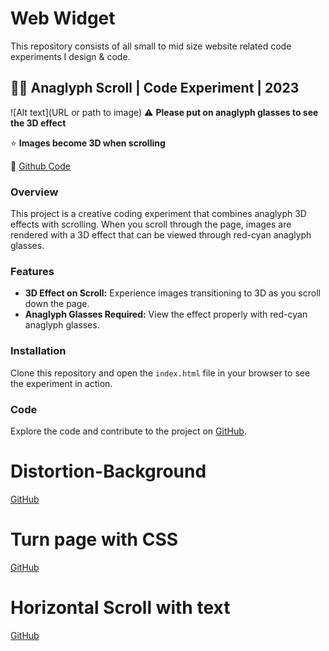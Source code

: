 # Web Widget
This repository consists of all small to mid size website related code experiments I design & code.

## 🔵🔴 Anaglyph Scroll | Code Experiment | 2023

![Alt text](URL or path to image)
⚠️ **Please put on anaglyph glasses to see the 3D effect**

⭐️ **Images become 3D when scrolling**

🔗 [Github Code](https://github.com/junebee66?tab=repositories)

### Overview

This project is a creative coding experiment that combines anaglyph 3D effects with scrolling. When you scroll through the page, images are rendered with a 3D effect that can be viewed through red-cyan anaglyph glasses.

### Features

- **3D Effect on Scroll:** Experience images transitioning to 3D as you scroll down the page.
- **Anaglyph Glasses Required:** View the effect properly with red-cyan anaglyph glasses.

### Installation

Clone this repository and open the `index.html` file in your browser to see the experiment in action.

### Code

Explore the code and contribute to the project on [GitHub](https://github.com/junebee66?tab=repositories).


# Distortion-Background
[GitHub](https://junebee66.github.io/Web-Widget/distortion-background/dist/index.html)
</br>

# Turn page with CSS
[GitHub](https://junebee66.github.io/Web-Widget/turning-pages-with-css/index.html)
</br>

# Horizontal Scroll with text
[GitHub](https://junebee66.github.io/Web-Widget/hori-scroll-text/hori-scroll-text/dist/index.html)

